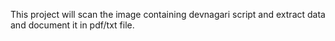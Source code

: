 This project will scan the image containing devnagari script and extract data and document it in pdf/txt file.